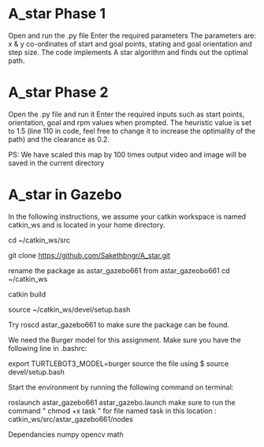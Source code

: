 # A_star Phase 1

Open and run the .py file
Enter the required parameters
The parameters are: x & y co-ordinates of start and goal points, stating and goal orientation and step size.
The code implements A star algorithm and finds out the optimal path.

# A_star Phase 2

Open the .py file and run it
Enter the required inputs such as start points, orientation, goal and rpm values when prompted. 
The heuristic value is set to 1.5 (line 110 in code, feel free to change it to increase the optimality of the path) and the clearance as 0.2.

PS: We have scaled this map by 100 times
output video and image will be saved in the current directory

# A_star in Gazebo


In the following instructions, we assume your catkin workspace is named catkin_ws and is located in your home directory.

cd ~/catkin_ws/src

git clone https://github.com/Sakethbngr/A_star.git

rename the package as astar_gazebo661 from astar_gazeobo661
cd ~/catkin_ws

catkin build

source ~/catkin_ws/devel/setup.bash

Try roscd astar_gazebo661 to make sure the package can be found.

We need the Burger model for this assignment. Make sure you have the following line in .bashrc:

export TURTLEBOT3_MODEL=burger
source the file using $ source devel/setup.bash

Start the environment by running the following command on terminal:

roslaunch astar_gazebo661 astar_gazebo.launch
make sure to run the command " chmod +x task " for file named task in this location : catkin_ws/src/astar_gazebo661/nodes

Dependancies numpy opencv math
